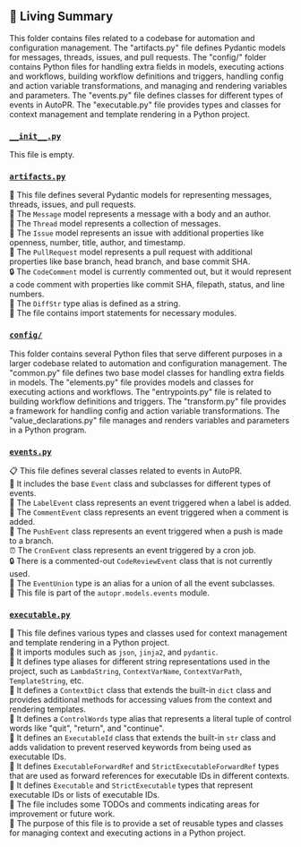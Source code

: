 

<!-- Living README Summary -->
## 🌳 Living Summary

This folder contains files related to a codebase for automation and configuration management. The "artifacts.py" file defines Pydantic models for messages, threads, issues, and pull requests. The "config/" folder contains Python files for handling extra fields in models, executing actions and workflows, building workflow definitions and triggers, handling config and action variable transformations, and managing and rendering variables and parameters. The "events.py" file defines classes for different types of events in AutoPR. The "executable.py" file provides types and classes for context management and template rendering in a Python project.


### [`__init__.py`](https://github.com/raphael-francis/AutoPR-internal/blob/69f91c2a043ed9af1b652b178a4188d4a86fd858/./autopr/models/__init__.py)

This file is empty.  


### [`artifacts.py`](https://github.com/raphael-francis/AutoPR-internal/blob/69f91c2a043ed9af1b652b178a4188d4a86fd858/./autopr/models/artifacts.py)

📄 This file defines several Pydantic models for representing messages, threads, issues, and pull requests.   
📝 The `Message` model represents a message with a body and an author.   
🧵 The `Thread` model represents a collection of messages.   
🔧 The `Issue` model represents an issue with additional properties like openness, number, title, author, and timestamp.   
🔀 The `PullRequest` model represents a pull request with additional properties like base branch, head branch, and base commit SHA.   
🔒 The `CodeComment` model is currently commented out, but it would represent a code comment with properties like commit SHA, filepath, status, and line numbers.   
📝 The `DiffStr` type alias is defined as a string.   
📝 The file contains import statements for necessary modules.  


### [`config/`](https://github.com/raphael-francis/AutoPR-internal/blob/69f91c2a043ed9af1b652b178a4188d4a86fd858/./autopr/models/config)

This folder contains several Python files that serve different purposes in a larger codebase related to automation and configuration management. The "common.py" file defines two base model classes for handling extra fields in models. The "elements.py" file provides models and classes for executing actions and workflows. The "entrypoints.py" file is related to building workflow definitions and triggers. The "transform.py" file provides a framework for handling config and action variable transformations. The "value_declarations.py" file manages and renders variables and parameters in a Python program.  


### [`events.py`](https://github.com/raphael-francis/AutoPR-internal/blob/69f91c2a043ed9af1b652b178a4188d4a86fd858/./autopr/models/events.py)

📋 This file defines several classes related to events in AutoPR.    
🔧 It includes the base `Event` class and subclasses for different types of events.    
🔖 The `LabelEvent` class represents an event triggered when a label is added.    
💬 The `CommentEvent` class represents an event triggered when a comment is added.    
📝 The `PushEvent` class represents an event triggered when a push is made to a branch.    
⏰ The `CronEvent` class represents an event triggered by a cron job.    
🔒 There is a commented-out `CodeReviewEvent` class that is not currently used.    
🔀 The `EventUnion` type is an alias for a union of all the event subclasses.    
📄 This file is part of the `autopr.models.events` module.  


### [`executable.py`](https://github.com/raphael-francis/AutoPR-internal/blob/69f91c2a043ed9af1b652b178a4188d4a86fd858/./autopr/models/executable.py)

📝 This file defines various types and classes used for context management and template rendering in a Python project.  
📝 It imports modules such as `json`, `jinja2`, and `pydantic`.  
📝 It defines type aliases for different string representations used in the project, such as `LambdaString`, `ContextVarName`, `ContextVarPath`, `TemplateString`, etc.  
📝 It defines a `ContextDict` class that extends the built-in `dict` class and provides additional methods for accessing values from the context and rendering templates.  
📝 It defines a `ControlWords` type alias that represents a literal tuple of control words like "quit", "return", and "continue".  
📝 It defines an `ExecutableId` class that extends the built-in `str` class and adds validation to prevent reserved keywords from being used as executable IDs.  
📝 It defines `ExecutableForwardRef` and `StrictExecutableForwardRef` types that are used as forward references for executable IDs in different contexts.  
📝 It defines `Executable` and `StrictExecutable` types that represent executable IDs or lists of executable IDs.  
📝 The file includes some TODOs and comments indicating areas for improvement or future work.  
📝 The purpose of this file is to provide a set of reusable types and classes for managing context and executing actions in a Python project.  

<!-- Living README Summary -->